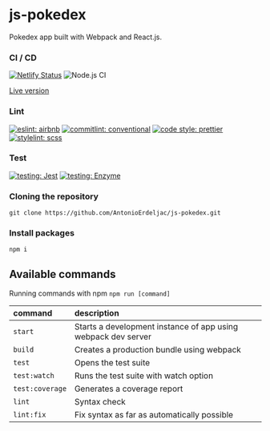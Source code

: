 # js-pokedex

Pokedex app built with Webpack and React.js.

### CI / CD
[![Netlify Status](https://api.netlify.com/api/v1/badges/4f615b92-82ed-451d-8939-9f86d3f8c0f5/deploy-status)](https://app.netlify.com/sites/quizzical-cray-6ae2e4/deploys)
![Node.js CI](https://github.com/AntonioErdeljac/js-pokedex/workflows/Node.js%20CI/badge.svg)

[Live version](https://reverent-lewin-6110a6.netlify.app/)

### Lint
[![eslint: airbnb](https://img.shields.io/badge/Eslint-Airbnb-red?logo=airbnb&style=flat)](https://github.com/airbnb/javascript)
[![commitlint: conventional](https://img.shields.io/badge/Commitlint-Conventional-red?logo=commitlint&style=flat)](https://github.com/conventional-changelog/commitlint)
[![code style: prettier](https://img.shields.io/badge/Code%20Style-Prettier-red?logo=prettier&style=flat)](https://github.com/prettier/prettier)
[![stylelint: scss](https://img.shields.io/badge/Stylelint-SCSS-red?logo=stylelint&style=flat)](https://github.com/bjankord/stylelint-config-sass-guidelines#readme)

### Test
[![testing: Jest](https://img.shields.io/badge/Tests-Jest-red?logo=jest&style=flat)](https://github.com/facebook/jest)
[![testing: Enzyme](https://img.shields.io/badge/Tests-Enzyme-red?logo=enzyme&style=flat)](https://github.com/enzymejs/enzyme)


### Cloning the repository

```shell
git clone https://github.com/AntonioErdeljac/js-pokedex.git
```

### Install packages


```shell
npm i
```

## Available commands

Running commands with npm `npm run [command]`

| command            | description                                                                                                                                                                 |
| :----------------- | :-------------------------------------------------------------------------------------------------------------------------------------------------------------------------- |
| `start`            | Starts a development instance of app using webpack dev    server                                                                                                                                                           |
| `build`            | Creates a production bundle using webpack                                                                                                                                   |
| `test`             | Opens the test suite                                                                                                                                                        |
| `test:watch`       | Runs the test suite with watch option                                                                                                                                       |
| `test:coverage`    | Generates a coverage report                                                                                                                                                 |
| `lint`             | Syntax check                                                                                                                                                                |
| `lint:fix`         | Fix syntax as far as automatically possible                                                                                                                                 |
